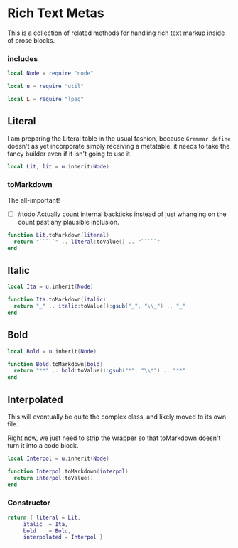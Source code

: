 # Rich Text Metas


  This is a collection of related methods for handling rich text markup
inside of prose blocks. 


### includes

```lua
local Node = require "node"

local u = require "util"

local L = require "lpeg"
```
## Literal

  I am preparing the Literal table in the usual fashion, because 
`````Grammar.define````` doesn't as yet incorporate simply receiving a
metatable, it needs to take the fancy builder even if it isn't
going to use it. 

```lua
local Lit, lit = u.inherit(Node)
```
### toMarkdown

The all-important!


- [ ] #todo  Actually count internal backticks instead of just
             whanging on the count past any plausible inclusion.

```lua
function Lit.toMarkdown(literal)
  return "`````" .. literal:toValue() .. "`````"
end
```
## Italic

```lua
local Ita = u.inherit(Node)

function Ita.toMarkdown(italic)
  return "_" .. italic:toValue():gsub("_", "\\_") .. "_"
end
```
## Bold

```lua
local Bold = u.inherit(Node)

function Bold.toMarkdown(bold)
  return "**" .. bold:toValue():gsub("*", "\\*") .. "**"
end
```
## Interpolated

  This will eventually be quite the complex class, and likely moved to
its own file.


Right now, we just need to strip the wrapper so that toMarkdown doesn't
turn it into a code block. 

```lua
local Interpol = u.inherit(Node)

function Interpol.toMarkdown(interpol)
  return interpol:toValue()
end 

```
### Constructor


```lua
return { literal = Lit, 
     italic  = Ita,
     bold    = Bold,
     interpolated = Interpol }
```
